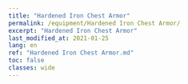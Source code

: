```yaml
---
title: "Hardened Iron Chest Armor"
permalink: /equipment/Hardened Iron Chest Armor/
excerpt: "Hardened Iron Chest Armor"
last_modified_at: 2021-01-25
lang: en
ref: "Hardened Iron Chest Armor.md"
toc: false
classes: wide
---
```


